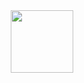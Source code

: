 <div id="header" align="center">
  <img src="https://media0.giphy.com/media/xNtKgRgAYEIkwot3RW/giphy.gif" width="100"/>
</div>
